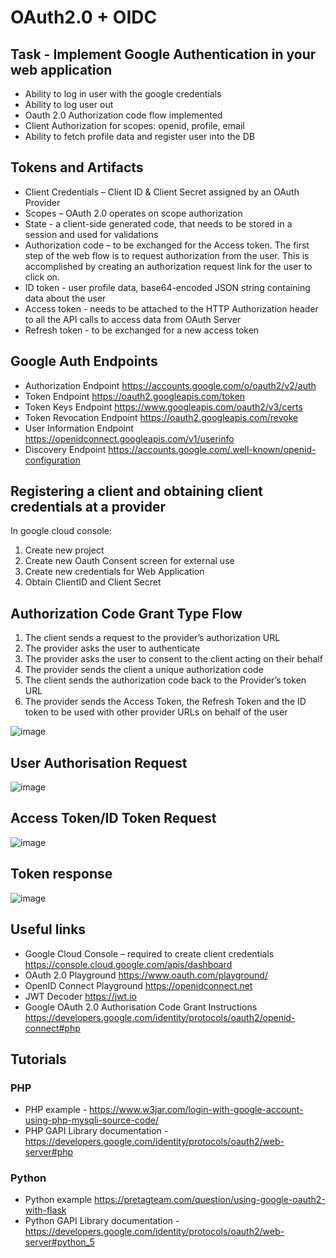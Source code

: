 # OAuth2.0 + OIDC

## Task - Implement Google Authentication in your web application

- Ability to log in user with the google credentials
- Ability to log user out
- Oauth 2.0 Authorization code flow implemented
- Client Authorization for scopes: openid, profile, email
- Ability to fetch profile data and register user into the DB

## Tokens and Artifacts

- Client Credentials – Client ID & Client Secret assigned by an OAuth Provider
- Scopes – OAuth 2.0 operates on scope authorization
- State - a client-side generated code, that needs to be stored in a session and used for validations
- Authorization code – to be exchanged for the Access token. The first step of the web flow is to request authorization from the user. This is accomplished by creating an authorization request link for the user to click on.
- ID token - user profile data, base64-encoded JSON string containing data about the user
- Access token - needs to be attached to the HTTP Authorization header to all the API calls to access data from OAuth Server
- Refresh token - to be exchanged for a new access token

## Google Auth Endpoints

- Authorization Endpoint https://accounts.google.com/o/oauth2/v2/auth
- Token Endpoint https://oauth2.googleapis.com/token
- Token Keys Endpoint https://www.googleapis.com/oauth2/v3/certs
- Token Revocation Endpoint https://oauth2.googleapis.com/revoke
- User Information Endpoint https://openidconnect.googleapis.com/v1/userinfo
- Discovery Endpoint https://accounts.google.com/.well-known/openid-configuration

## Registering a client and obtaining client credentials at a provider

In google cloud console:
1. Create new project
2. Create new Oauth Consent screen for external use
3. Create new credentials for Web Application
4. Obtain ClientID and Client Secret


## Authorization Code Grant Type Flow


1. The client sends a request to the provider’s authorization URL
2. The provider asks the user to authenticate
3. The provider asks the user to consent to the client acting on their behalf
4. The provider sends the client a unique authorization code
5. The client sends the authorization code back to the Provider’s token URL
6. The provider sends the Access Token, the Refresh Token and the ID token to be used with other provider URLs on behalf of the user


![image](https://user-images.githubusercontent.com/55410194/146191420-38e7baeb-269c-49d5-8acb-2649b6b09bf9.png)


## User Authorisation Request

![image](https://user-images.githubusercontent.com/55410194/146191878-6d4740e6-383c-4b23-a122-f760cde61507.png)

## Access Token/ID Token Request

![image](https://user-images.githubusercontent.com/55410194/146191948-7f297587-51e9-4e85-bfef-1c7fbbb49b63.png)


## Token response

![image](https://user-images.githubusercontent.com/55410194/146192008-1a7ec4fa-dd27-4813-aa69-8201f3262bd1.png)

## Useful links

- Google Cloud Console – required to create client credentials https://console.cloud.google.com/apis/dashboard
- OAuth 2.0 Playground https://www.oauth.com/playground/
- OpenID Connect Playground https://openidconnect.net
- JWT Decoder https://jwt.io
- Google OAuth 2.0 Authorisation Code Grant Instructions https://developers.google.com/identity/protocols/oauth2/openid-connect#php

## Tutorials

### PHP
- PHP example - https://www.w3jar.com/login-with-google-account-using-php-mysqli-source-code/
- PHP GAPI Library documentation - https://developers.google.com/identity/protocols/oauth2/web-server#php

### Python
- Python example https://pretagteam.com/question/using-google-oauth2-with-flask
- Python GAPI Library documentation - https://developers.google.com/identity/protocols/oauth2/web-server#python_5




